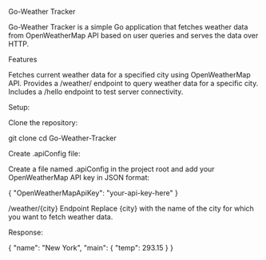 Go-Weather Tracker

Go-Weather Tracker is a simple Go application that fetches weather data from OpenWeatherMap API based on user queries and serves the data over HTTP.

Features

Fetches current weather data for a specified city using OpenWeatherMap API.
Provides a /weather/ endpoint to query weather data for a specific city.
Includes a /hello endpoint to test server connectivity.

Setup:

Clone the repository:

git clone <repository-url>
cd Go-Weather-Tracker

Create .apiConfig file:

Create a file named .apiConfig in the project root and add your OpenWeatherMap API key in JSON format:

{
    "OpenWeatherMapApiKey": "your-api-key-here"
}

/weather/{city} Endpoint
Replace {city} with the name of the city for which you want to fetch weather data.

Response:

{
    "name": "New York",
    "main": {
        "temp": 293.15
    }
}

